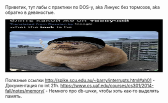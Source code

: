 Приветик, тут лабы с практики по DOS-у, aka Линукс без тормозов, aka обратно в девяностые.

<img src="img/toska.jpg" width="1000" height="170"/>

Полезные ссылки
http://spike.scu.edu.au/~barry/interrupts.html#ah01 - Документация по int 21h.
https://www.cs.uaf.edu/courses/cs301/2014-fall/notes/memory/ - Немного про db-шчки, чтобы хоть как-то выделять память.
